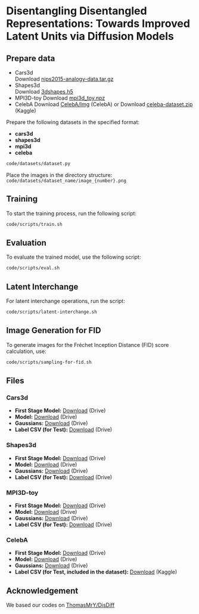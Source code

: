 # Disentangling Disentangled Representations: Towards Improved Latent Units via Diffusion Models

## Prepare data
* Cars3d   
Download [nips2015-analogy-data.tar.gz](http://www.scottreed.info/files/nips2015-analogy-data.tar.gz)
* Shapes3d  
Download [3dshapes.h5](https://console.cloud.google.com/storage/browser/3d-shapes)
* MPI3D-toy
Download [mpi3d_toy.npz](https://storage.googleapis.com/mpi3d_disentanglement_dataset/data/mpi3d_toy.npz)
* CelebA
Download [CelebA/Img](https://mmlab.ie.cuhk.edu.hk/projects/CelebA.html) (CelebA)
or
Download [celeba-dataset.zip](https://www.kaggle.com/datasets/jessicali9530/celeba-dataset) (Kaggle)

Prepare the following datasets in the specified format:

- **cars3d**
- **shapes3d**
- **mpi3d**
- **celeba**

```bash
code/datasets/dataset.py
```

Place the images in the directory structure:  
`code/datasets/dataset_name/image_{number}.png`

## Training

To start the training process, run the following script:

```bash
code/scripts/train.sh
```

## Evaluation

To evaluate the trained model, use the following script:

```bash
code/scripts/eval.sh
```

## Latent Interchange

For latent interchange operations, run the script:

```bash
code/scripts/latent-interchange.sh
```

## Image Generation for FID

To generate images for the Fréchet Inception Distance (FID) score calculation, use:

```bash
code/scripts/sampling-for-fid.sh
```

## Files
### Cars3d
- **First Stage Model:** [Download](https://drive.google.com/file/d/163ef-0Sq7K_vMGmqYxypkN35FpPyMqB0/view?usp=sharing) (Drive)
- **Model:** [Download](https://drive.google.com/file/d/1OdTum8mFAUCSfeXxDBipzzlh5PacBbLn/view?usp=drive_link) (Drive)
- **Gaussians:** [Download](https://drive.google.com/file/d/1BMMH55TC7aFmHZZyxicMo-m5kp72Sd6j/view?usp=drive_link) (Drive)
- **Label CSV (for Test):** [Download](https://drive.google.com/file/d/1VQo7hTNjwkDYOael-dl4_ZI2U_Qp9-C0/view?usp=drive_link) (Drive)

### Shapes3d
- **First Stage Model:** [Download](https://drive.google.com/file/d/1Hh4BVH3CevZnQfXq8mEbiidtTq1LeX6X/view?usp=sharing) (Drive)
- **Model:** [Download](https://drive.google.com/file/d/1Zj-6idOErPzFr3YRaAfZ7KuSt6_THgcN/view?usp=drive_link) (Drive)
- **Gaussians:** [Download](https://drive.google.com/file/d/1zCbr27XhBqCXXO3jRrPPLBcM5g31KJQ5/view?usp=drive_link) (Drive)
- **Label CSV (for Test):** [Download](https://drive.google.com/file/d/1qo5P1wcuemweMXfwqGyp_M4ZWjKZcqI3/view?usp=drive_link) (Drive)

### MPI3D-toy
- **First Stage Model:** [Download](https://drive.google.com/file/d/1bO_-QzxICIYzsBrhEj1N2XRdq830B_Ir/view?usp=sharing) (Drive)
- **Model:** [Download](https://drive.google.com/file/d/1Tq5ROEKzWkuNh05SosCU3wfYuq8ioiX8/view?usp=drive_link) (Drive)
- **Gaussians:** [Download](https://drive.google.com/file/d/1sWKoYx8uMSdijsmslIueySkY6nvaVKEq/view?usp=drive_link) (Drive)
- **Label CSV (for Test):** [Download](https://drive.google.com/file/d/120dOm-tBVOaNcpVnWy1B42Q8h8py5BOE/view?usp=drive_link) (Drive)

### CelebA
- **First Stage Model:** [Download](https://drive.google.com/file/d/1xxWiKve_faXSOQR25DxDG6FwL8PCD72f/view?usp=sharing) (Drive)
- **Model:** [Download](https://drive.google.com/file/d/1kQ-_W_nj7MZkHmEcPoMUegI6nrHyJ-K7/view?usp=drive_link) (Drive)
- **Gaussians:** [Download](https://drive.google.com/file/d/1FDadeGqzpKMZcjVomJxs1o_xmbVqclR5/view?usp=drive_link) (Drive)
- **Label CSV (for Test, included in the dataset):** [Download](https://www.kaggle.com/datasets/jessicali9530/celeba-dataset) (Kaggle)

## Acknowledgement

We based our codes on [ThomasMrY/DisDiff](https://github.com/ThomasMrY/DisDiff)
